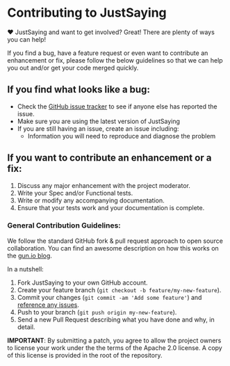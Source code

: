 ﻿# Contributing to JustSaying

♥ JustSaying and want to get involved?
Great! There are plenty of ways you can help!

If you find a bug, have a feature request or even want to contribute an enhancement or fix, please follow the below guidelines so that we can help you out and/or get your code merged quickly.

## If you find what looks like a bug:

  * Check the [GitHub issue tracker](http://github.com/justeattakeaway/JustSaying/issues/ "JustSaying issues") to see if anyone else has reported the issue.
  * Make sure you are using the latest version of JustSaying
  * If you are still having an issue, create an issue including:
    * Information you will need to reproduce and diagnose the problem

## If you want to contribute an enhancement or a fix:

  1. Discuss any major enhancement with the project moderator.
  1. Write your Spec and/or Functional tests.
  1. Write or modify any accompanying documentation.
  1. Ensure that your tests work and your documentation is complete.


### General Contribution Guidelines:
We follow the standard GitHub fork & pull request approach to open source collaboration.
You can find an awesome description on how this works on the [gun.io blog](https://gun.io/blog/how-to-github-fork-branch-and-pull-request/ "How to GitHub: Fork, Branch, Track, Squash and Pull Request").

In a nutshell:

  1. Fork JustSaying to your own GitHub account.
  1. Create your feature branch (`git checkout -b feature/my-new-feature`).
  1. Commit your changes (`git commit -am 'Add some feature'`) and [reference any issues](https://github.com/blog/831-issues-2-0-the-next-generation "Issues 2.0: The Next Generation").
  1. Push to your branch (`git push origin my-new-feature`).
  1. Send a new Pull Request describing what you have done and why, in detail.

**IMPORTANT**: By submitting a patch, you agree to allow the project owners to
license your work under the the terms of the Apache 2.0 license. A copy of this
license is provided in the root of the repository.

